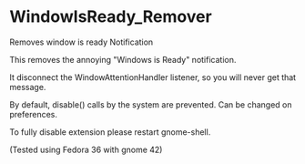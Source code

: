 # WindowIsReady_Remover
Removes window is ready Notification

This removes the annoying "Windows is Ready" notification.

It disconnect the WindowAttentionHandler listener, so you will never get that message.

By default, disable() calls by the system are prevented.
Can be changed on preferences.

To fully disable extension please restart gnome-shell.

(Tested using Fedora 36 with gnome 42)
